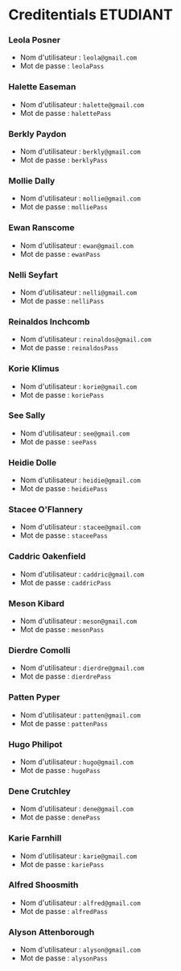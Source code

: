 # **Creditentials ETUDIANT**

### Leola Posner
- Nom d'utilisateur : `leola@gmail.com`
- Mot de passe : `leolaPass`

### Halette Easeman
- Nom d'utilisateur : `halette@gmail.com`
- Mot de passe : `halettePass`

### Berkly Paydon
- Nom d'utilisateur : `berkly@gmail.com`
- Mot de passe : `berklyPass`

### Mollie Dally
- Nom d'utilisateur : `mollie@gmail.com`
- Mot de passe : `molliePass`

### Ewan Ranscome
- Nom d'utilisateur : `ewan@gmail.com`
- Mot de passe : `ewanPass`

### Nelli Seyfart
- Nom d'utilisateur : `nelli@gmail.com`
- Mot de passe : `nelliPass`

### Reinaldos Inchcomb
- Nom d'utilisateur : `reinaldos@gmail.com`
- Mot de passe : `reinaldosPass`

### Korie Klimus
- Nom d'utilisateur : `korie@gmail.com`
- Mot de passe : `koriePass`

### See Sally
- Nom d'utilisateur : `see@gmail.com`
- Mot de passe : `seePass`

### Heidie Dolle
- Nom d'utilisateur : `heidie@gmail.com`
- Mot de passe : `heidiePass`

### Stacee O'Flannery
- Nom d'utilisateur : `stacee@gmail.com`
- Mot de passe : `staceePass`

### Caddric Oakenfield
- Nom d'utilisateur : `caddric@gmail.com`
- Mot de passe : `caddricPass`

### Meson Kibard
- Nom d'utilisateur : `meson@gmail.com`
- Mot de passe : `mesonPass`

### Dierdre Comolli
- Nom d'utilisateur : `dierdre@gmail.com`
- Mot de passe : `dierdrePass`

### Patten Pyper
- Nom d'utilisateur : `patten@gmail.com`
- Mot de passe : `pattenPass`

### Hugo Philipot
- Nom d'utilisateur : `hugo@gmail.com`
- Mot de passe : `hugoPass`

### Dene Crutchley
- Nom d'utilisateur : `dene@gmail.com`
- Mot de passe : `denePass`

### Karie Farnhill
- Nom d'utilisateur : `karie@gmail.com`
- Mot de passe : `kariePass`

### Alfred Shoosmith
- Nom d'utilisateur : `alfred@gmail.com`
- Mot de passe : `alfredPass`

### Alyson Attenborough
- Nom d'utilisateur : `alyson@gmail.com`
- Mot de passe : `alysonPass`